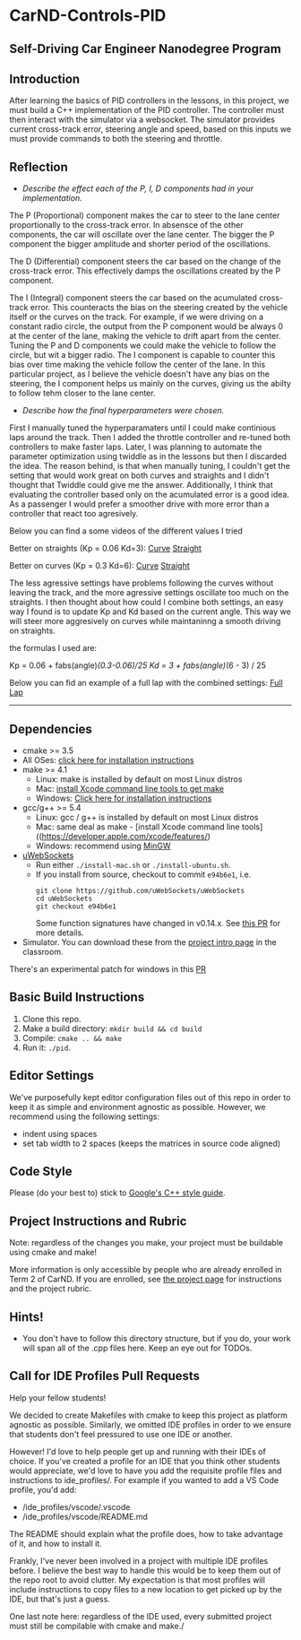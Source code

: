 # CarND-Controls-PID
Self-Driving Car Engineer Nanodegree Program
---
## Introduction

After learning the basics of PID controllers in the lessons, in this project, we must build a C++ implementation of the PID controller.
The controller must then interact with the simulator via a websocket. The simulator provides current cross-track error, steering angle and speed, based on this inputs we must provide commands to both the steering and throttle.

## Reflection

- *Describe the effect each of the P, I, D components had in your implementation.*

The P (Proportional) component makes the car to steer to the lane center proportionally to the cross-track error. In absensce of the other components, the car will oscillate over the lane center. The bigger the P component the bigger amplitude and shorter period of the oscillations.

The D (Differential) component steers the car based on the change of the cross-track error. This effectively damps the oscillations created by the P component.

The I (Integral) component steers the car based on the acumulated cross-track error. This counteracts the bias on the steering created by the vehicle itself or the curves on the track. For example, if we were driving on a constant radio circle, the output from the P component would be always 0 at the center of the lane, making the vehicle to drift apart from the center. Tuning the P and D components we could make the vehicle to follow the circle, but wit a bigger radio. The I component is capable to counter this bias over time making the vehicle follow the center of the lane.
In this particular project, as I believe the vehicle doesn't have any bias on the steering, the I component helps us mainly on the curves, giving us the abilty to follow tehm closer to the lane center.


- *Describe how the final hyperparameters were chosen.*

First I manually tuned the hyperparamaters until I could make continious laps around the track. Then I added the throttle controller and re-tuned both controllers to make faster laps. Later, I was planning to automate the parameter optimization using twiddle as in the lessons but then I discarded the idea. The reason behind, is that when manually tuning, I couldn't get the setting that would work great on both curves and straights and I didn't thought that Twiddle could give me the answer. Additionally, I think that evaluating the controller based only on the acumulated error is a good idea. As a passenger I would prefer a smoother drive with more error than a controller that react too agresively.

Below you can find a some videos of the different values I tried

Better on straights (Kp = 0.06 Kd=3):
[Curve](https://www.youtube.com/watch?v=uBq4mfa7BrY)
[Straight](https://www.youtube.com/watch?v=x0gSxKwrPLQ)

Better on curves (Kp = 0.3 Kd=6):
[Curve](https://www.youtube.com/watch?v=ozFIv030Hjw)
[Straight](https://www.youtube.com/watch?v=UymN3d3U5fc)

The less agressive settings have problems following the curves without leaving the track, and the more agressive settings oscillate too much on the straights. I then thought about how could I combine both settings, an easy way I found is to update Kp and Kd based on the current angle. This way we will steer more aggresively on curves while maintaninng a smooth driving on straights. 

the formulas I used are:

Kp = 0.06 + fabs(angle)*(0.3-0.06)/25
Kd = 3 + fabs(angle)*(6 - 3) / 25

Below you can fid an example of a full lap with the combined settings:
[Full Lap](https://www.youtube.com/watch?v=HyE_bX5rQjc)




---

## Dependencies

* cmake >= 3.5
 * All OSes: [click here for installation instructions](https://cmake.org/install/)
* make >= 4.1
  * Linux: make is installed by default on most Linux distros
  * Mac: [install Xcode command line tools to get make](https://developer.apple.com/xcode/features/)
  * Windows: [Click here for installation instructions](http://gnuwin32.sourceforge.net/packages/make.htm)
* gcc/g++ >= 5.4
  * Linux: gcc / g++ is installed by default on most Linux distros
  * Mac: same deal as make - [install Xcode command line tools]((https://developer.apple.com/xcode/features/)
  * Windows: recommend using [MinGW](http://www.mingw.org/)
* [uWebSockets](https://github.com/uWebSockets/uWebSockets)
  * Run either `./install-mac.sh` or `./install-ubuntu.sh`.
  * If you install from source, checkout to commit `e94b6e1`, i.e.
    ```
    git clone https://github.com/uWebSockets/uWebSockets 
    cd uWebSockets
    git checkout e94b6e1
    ```
    Some function signatures have changed in v0.14.x. See [this PR](https://github.com/udacity/CarND-MPC-Project/pull/3) for more details.
* Simulator. You can download these from the [project intro page](https://github.com/udacity/self-driving-car-sim/releases) in the classroom.

There's an experimental patch for windows in this [PR](https://github.com/udacity/CarND-PID-Control-Project/pull/3)

## Basic Build Instructions

1. Clone this repo.
2. Make a build directory: `mkdir build && cd build`
3. Compile: `cmake .. && make`
4. Run it: `./pid`. 

## Editor Settings

We've purposefully kept editor configuration files out of this repo in order to
keep it as simple and environment agnostic as possible. However, we recommend
using the following settings:

* indent using spaces
* set tab width to 2 spaces (keeps the matrices in source code aligned)

## Code Style

Please (do your best to) stick to [Google's C++ style guide](https://google.github.io/styleguide/cppguide.html).

## Project Instructions and Rubric

Note: regardless of the changes you make, your project must be buildable using
cmake and make!

More information is only accessible by people who are already enrolled in Term 2
of CarND. If you are enrolled, see [the project page](https://classroom.udacity.com/nanodegrees/nd013/parts/40f38239-66b6-46ec-ae68-03afd8a601c8/modules/f1820894-8322-4bb3-81aa-b26b3c6dcbaf/lessons/e8235395-22dd-4b87-88e0-d108c5e5bbf4/concepts/6a4d8d42-6a04-4aa6-b284-1697c0fd6562)
for instructions and the project rubric.

## Hints!

* You don't have to follow this directory structure, but if you do, your work
  will span all of the .cpp files here. Keep an eye out for TODOs.

## Call for IDE Profiles Pull Requests

Help your fellow students!

We decided to create Makefiles with cmake to keep this project as platform
agnostic as possible. Similarly, we omitted IDE profiles in order to we ensure
that students don't feel pressured to use one IDE or another.

However! I'd love to help people get up and running with their IDEs of choice.
If you've created a profile for an IDE that you think other students would
appreciate, we'd love to have you add the requisite profile files and
instructions to ide_profiles/. For example if you wanted to add a VS Code
profile, you'd add:

* /ide_profiles/vscode/.vscode
* /ide_profiles/vscode/README.md

The README should explain what the profile does, how to take advantage of it,
and how to install it.

Frankly, I've never been involved in a project with multiple IDE profiles
before. I believe the best way to handle this would be to keep them out of the
repo root to avoid clutter. My expectation is that most profiles will include
instructions to copy files to a new location to get picked up by the IDE, but
that's just a guess.

One last note here: regardless of the IDE used, every submitted project must
still be compilable with cmake and make./
